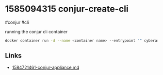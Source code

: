 # 1585094315 conjur-create-cli
#conjur #cli

running the conjur cli container

```bash
docker container run -d --name <container name> --entrypoint "" cyberark/conjur-cli:5 sleep infinity
```

## Links
- [1584721461-conjur-appliance.md](1584721461-conjur-appliance.md)
